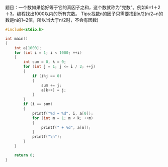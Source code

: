 题目：一个数如果恰好等于它的真因子之和，这个数就称为"完数"。例如6=1＋2＋3。编程找出1000以内的所有完数。
Tips:找数n的因子只需要找到n/2(n/2~n的数是n的1~2倍，所以当大于n/2时，不会有因数)
```c
#include<stdio.h>

int main()
{
	int a[1000];
	for (int i = 1; i < 1000; ++i)
	{
		int sum = 0, k = 0;
		for (int j = 1; j <= i / 2; ++j)
		{
			if (i%j == 0)
			{
				sum += j;
				a[k++] = j;
			}
		}
		if (i == sum)
		{
			printf("%d = %d", i, a[0]);
			for (int m = 1; m < k; ++m)
			{
				printf(" + %d", a[m]);
			}
			printf("\n");
		}
	}

	return 0;
}
```
